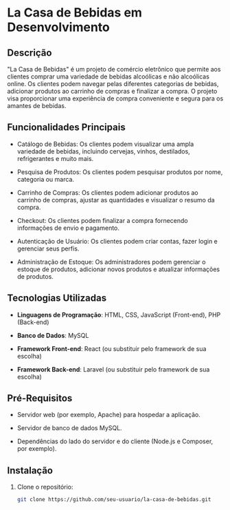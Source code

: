 # La Casa de Bebidas em Desenvolvimento

## Descrição

"La Casa de Bebidas" é um projeto de comércio eletrônico que permite aos clientes comprar uma variedade de bebidas alcoólicas e não alcoólicas online. Os clientes podem navegar pelas diferentes categorias de bebidas, adicionar produtos ao carrinho de compras e finalizar a compra. O projeto visa proporcionar uma experiência de compra conveniente e segura para os amantes de bebidas.

## Funcionalidades Principais

- Catálogo de Bebidas: Os clientes podem visualizar uma ampla variedade de bebidas, incluindo cervejas, vinhos, destilados, refrigerantes e muito mais.

- Pesquisa de Produtos: Os clientes podem pesquisar produtos por nome, categoria ou marca.

- Carrinho de Compras: Os clientes podem adicionar produtos ao carrinho de compras, ajustar as quantidades e visualizar o resumo da compra.

- Checkout: Os clientes podem finalizar a compra fornecendo informações de envio e pagamento.

- Autenticação de Usuário: Os clientes podem criar contas, fazer login e gerenciar seus perfis.

- Administração de Estoque: Os administradores podem gerenciar o estoque de produtos, adicionar novos produtos e atualizar informações de produtos.

## Tecnologias Utilizadas

- **Linguagens de Programação**: HTML, CSS, JavaScript (Front-end), PHP (Back-end)

- **Banco de Dados**: MySQL

- **Framework Front-end**: React (ou substituir pelo framework de sua escolha)

- **Framework Back-end**: Laravel (ou substituir pelo framework de sua escolha)

## Pré-Requisitos

- Servidor web (por exemplo, Apache) para hospedar a aplicação.

- Servidor de banco de dados MySQL.

- Dependências do lado do servidor e do cliente (Node.js e Composer, por exemplo).

## Instalação

1. Clone o repositório:

   ```bash
   git clone https://github.com/seu-usuario/la-casa-de-bebidas.git
